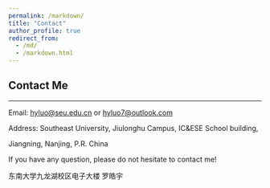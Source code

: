 ```yaml
---
permalink: /markdown/
title: "Contact"
author_profile: true
redirect_from: 
  - /md/
  - /markdown.html
---
```


## Contact Me
-----
Email: hyluo@seu.edu.cn or hyluo7@outlook.com

Address: Southeast University, Jiulonghu Campus, IC&ESE School building, 

Jiangning, Nanjing, P.R. China

If you have any question, please do not hesitate to contact me!

东南大学九龙湖校区电子大楼 罗皓宇
